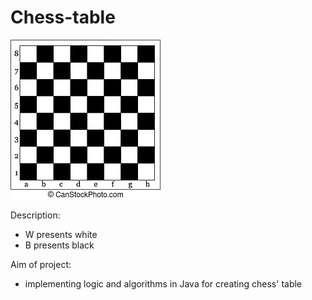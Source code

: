 # Chess-table

![img.png](pic/chess-table.png)

Description:

 - W presents white
 - B presents black

Aim of project:

- implementing logic and algorithms in Java for creating chess' table
